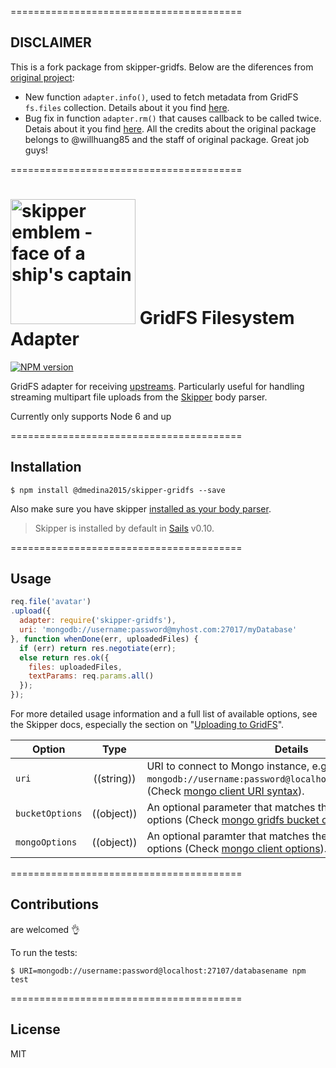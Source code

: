 ========================================

## DISCLAIMER

This is a fork package from skipper-gridfs. Below are the diferences from [original project](https://www.npmjs.com/package/skipper-gridfs):
- New function `adapter.info()`, used to fetch metadata from GridFS `fs.files` collection.
  Details about it you find [here](https://github.com/willhuang85/skipper-gridfs/pull/43).
- Bug fix in function `adapter.rm()` that causes callback to be called twice.
  Detais about it you find [here](https://github.com/willhuang85/skipper-gridfs/pull/44).
All the credits about the original package belongs to @willhuang85 and the staff of original package. Great job guys!

========================================


# [<img title="skipper-gridfs - GridFS filesystem adapter for Skipper" src="http://i.imgur.com/P6gptnI.png" width="200px" alt="skipper emblem - face of a ship's captain"/>](https://github.com/willhuang85/skipper-gridfs) GridFS Filesystem Adapter

[![NPM version](https://badge.fury.io/js/skipper-gridfs.png)](http://badge.fury.io/js/skipper-gridfs) &nbsp; &nbsp;


GridFS adapter for receiving [upstreams](https://github.com/balderdashy/skipper#what-are-upstreams). Particularly useful for handling streaming multipart file uploads from the [Skipper](https://github.com/balderdashy/skipper) body parser.

Currently only supports Node 6 and up


========================================

## Installation

```
$ npm install @dmedina2015/skipper-gridfs --save
```

Also make sure you have skipper [installed as your body parser](http://beta.sailsjs.org/#/documentation/concepts/Middleware?q=adding-or-overriding-http-middleware).

> Skipper is installed by default in [Sails](https://github.com/balderdashy/sails) v0.10.

========================================


## Usage

```javascript
req.file('avatar')
.upload({
  adapter: require('skipper-gridfs'),
  uri: 'mongodb://username:password@myhost.com:27017/myDatabase'
}, function whenDone(err, uploadedFiles) {
  if (err) return res.negotiate(err);
  else return res.ok({
    files: uploadedFiles,
    textParams: req.params.all()
  });
});
```

For more detailed usage information and a full list of available options, see the Skipper docs, especially the section on "[Uploading to GridFS](https://github.com/balderdashy/skipper#uploading-files-to-gridfs)".


| Option          | Type       | Details                                                                                                                                                                                                 |
| --------------- | :--------: | ------------------------------------------------------------------------------------------------------------------------------------------------------------------------------------------------------- |
| `uri`           | ((string)) | URI to connect to Mongo instance, e.g. `mongodb://username:password@localhost:27107/databasename`.<br/> (Check [mongo client URI syntax](https://docs.mongodb.com/manual/reference/connection-string)). |
| `bucketOptions` | ((object)) | An optional parameter that matches the GridFSBucket options (Check [mongo gridfs bucket options](http://mongodb.github.io/node-mongodb-native/3.1/api/GridFSBucket.html)).                              |
| `mongoOptions`  | ((object)) | An optional paramter that matches the MongoClient.connect options (Check [mongo client options](http://mongodb.github.io/node-mongodb-native/3.1/api/MongoClient.html#.connect)).                       |

========================================

## Contributions

are welcomed :ok_hand:

To run the tests:

```shell
$ URI=mongodb://username:password@localhost:27107/databasename npm test
```


========================================

## License

MIT
